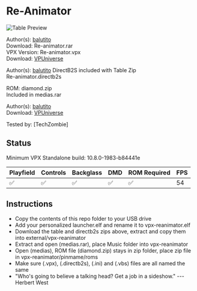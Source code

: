 # Re-Animator

![Table Preview](https://vpuniverse.com/screenshots/monthly_2022_06/20220604_180442.jpg.821e13983caecc2f1cc16c2ac83e80f1.jpg)

Author(s): [balutito](https://vpuniverse.com/profile/36070-balutito/)  
Download: Re-animator.rar  
VPX Version: Re-animator.vpx  
Download:  [VPUniverse](https://vpuniverse.com/files/file/10406-re-animator/)

Author(s): [balutito](https://vpuniverse.com/profile/36070-balutito/) 
DirectB2S included with Table Zip  
Re-animator.directb2s

ROM: diamond.zip  
Included in medias.rar

Author(s): [balutito](https://vpuniverse.com/profile/36070-balutito/)  
Download:  [VPUniverse](https://vpuniverse.com/files/file/10406-re-animator/)

Tested by:
[TechZombie]

## Status 

Minimum VPX Standalone build: 10.8.0-1983-b84441e

| Playfield | Controls | Backglass | DMD | ROM Required | FPS | 
|-----------|----------|-----------|-----|--------------|-----|
| :white_check_mark: | :white_check_mark: | :white_check_mark: | :white_check_mark: | :white_check_mark: | 54 |

## Instructions

- Copy the contents of this repo folder to your USB drive
- Add your personalized launcher.elf and rename it to vpx-reanimator.elf
- Download the table and directb2s zips above, extract and copy them into external/vpx-reanimator
- Extract and open (medias.rar), place Music folder into vpx-reanimator
- Open (medias), ROM file (diamond.zip) stays in zip folder, place zip file in vpx-reanimator/pinmame/roms
- Make sure (.vpx), (.directb2s), (.ini) and (.vbs) files are all named the same
- "Who's going to believe a talking head? Get a job in a sideshow." ---Herbert West
